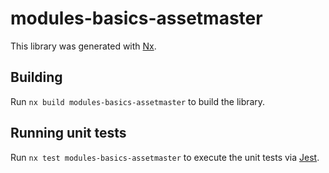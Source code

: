 # modules-basics-assetmaster

This library was generated with [Nx](https://nx.dev).

## Building

Run `nx build modules-basics-assetmaster` to build the library.

## Running unit tests

Run `nx test modules-basics-assetmaster` to execute the unit tests via [Jest](https://jestjs.io).
